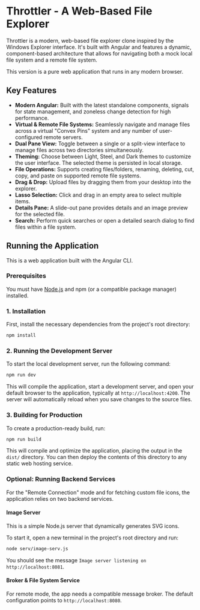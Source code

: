 # Throttler - A Web-Based File Explorer

Throttler is a modern, web-based file explorer clone inspired by the Windows Explorer interface. It's built with Angular and features a dynamic, component-based architecture that allows for navigating both a mock local file system and a remote file system.

This version is a pure web application that runs in any modern browser.

## Key Features

- **Modern Angular:** Built with the latest standalone components, signals for state management, and zoneless change detection for high performance.
- **Virtual & Remote File Systems:** Seamlessly navigate and manage files across a virtual "Convex Pins" system and any number of user-configured remote servers.
- **Dual Pane View:** Toggle between a single or a split-view interface to manage files across two directories simultaneously.
- **Theming:** Choose between Light, Steel, and Dark themes to customize the user interface. The selected theme is persisted in local storage.
- **File Operations:** Supports creating files/folders, renaming, deleting, cut, copy, and paste on supported remote file systems.
- **Drag & Drop:** Upload files by dragging them from your desktop into the explorer.
- **Lasso Selection:** Click and drag in an empty area to select multiple items.
- **Details Pane:** A slide-out pane provides details and an image preview for the selected file.
- **Search:** Perform quick searches or open a detailed search dialog to find files within a file system.

## Running the Application

This is a web application built with the Angular CLI.

### Prerequisites

You must have [Node.js](https://nodejs.org/) and npm (or a compatible package manager) installed.

### 1. Installation

First, install the necessary dependencies from the project's root directory:

```bash
npm install
```

### 2. Running the Development Server

To start the local development server, run the following command:

```bash
npm run dev
```

This will compile the application, start a development server, and open your default browser to the application, typically at `http://localhost:4200`. The server will automatically reload when you save changes to the source files.

### 3. Building for Production

To create a production-ready build, run:

```bash
npm run build
```
This will compile and optimize the application, placing the output in the `dist/` directory. You can then deploy the contents of this directory to any static web hosting service.

### Optional: Running Backend Services

For the "Remote Connection" mode and for fetching custom file icons, the application relies on two backend services.

#### Image Server

This is a simple Node.js server that dynamically generates SVG icons.

To start it, open a new terminal in the project's root directory and run:

```bash
node serv/image-serv.js
```

You should see the message `Image server listening on http://localhost:8081`.

#### Broker & File System Service

For remote mode, the app needs a compatible message broker. The default configuration points to `http://localhost:8080`.